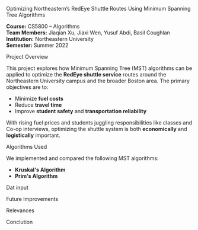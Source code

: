Optimizing Northeastern’s RedEye Shuttle Routes Using Minimum Spanning Tree Algorithms

**Course:** CS5800 – Algorithms  
**Team Members:** Jiaqian Xu, Jiaxi Wen, Yusuf Abdi, Basil Coughlan  
**Institution:** Northeastern University  
**Semester:** Summer 2022


Project Overview

This project explores how Minimum Spanning Tree (MST) algorithms can be applied to optimize the **RedEye shuttle service** routes around the Northeastern University campus and the broader Boston area. The primary objectives are to:

- Minimize **fuel costs**
- Reduce **travel time**
- Improve **student safety** and **transportation reliability**

With rising fuel prices and students juggling responsibilities like classes and Co-op interviews, optimizing the shuttle system is both **economically** and **logistically** important.

Algorithms Used

We implemented and compared the following MST algorithms:

- **Kruskal's Algorithm**
- **Prim's Algorithm**

Dat input

Future Improvements 

Relevances

Conclution
